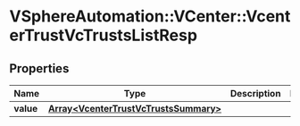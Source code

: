 # VSphereAutomation::VCenter::VcenterTrustVcTrustsListResp

## Properties
Name | Type | Description | Notes
------------ | ------------- | ------------- | -------------
**value** | [**Array&lt;VcenterTrustVcTrustsSummary&gt;**](VcenterTrustVcTrustsSummary.md) |  | 


